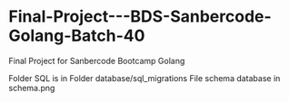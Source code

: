 # Final-Project---BDS-Sanbercode-Golang-Batch-40
Final Project for Sanbercode Bootcamp Golang

Folder SQL is in Folder database/sql_migrations
File schema database in schema.png